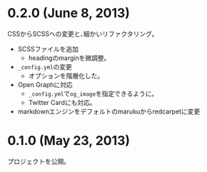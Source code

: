 # 0.2.0 (June 8, 2013)

CSSからSCSSへの変更と､細かいリファクタリング｡

* SCSSファイルを追加
    * headingのmarginを微調整｡ 
* `_config.yml`の変更
    * オプションを階層化した｡ 
* Open Graphに対応
    * `_config.yml`で`og_image`を指定できるように｡ 
    * Twitter Cardにも対応｡
* markdownエンジンをデフォルトのmarukuからredcarpetに変更 
    
# 0.1.0 (May 23, 2013)

プロジェクトを公開｡
